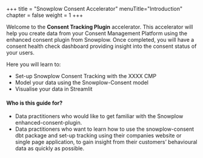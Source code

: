 +++
title = "Snowplow Consent Accelerator"
menuTitle="Introduction"
chapter = false
weight = 1
+++

Welcome to the **Consent Tracking Plugin** accelerator. This accelerator will help you create data from your Consent Management Platform using the enhanced consent plugin from Snowplow. Once completed, you will have a consent health check dashboard providing insight into the consent status of your users.

Here you will learn to:
* Set-up Snowplow Consent Tracking with the XXXX CMP
* Model your data using the Snowplow-Consent model
* Visualise your data in Streamlit

#### Who is this guide for?
* Data practitioners who would like to get familiar with the Snowplow enhanced-consent-plugin.
* Data practitioners who want to learn how to use the snowplow-consent dbt package and set-up tracking using their companies website or single page application, to gain insight from their customers’ behavioural data as quickly as possible.



